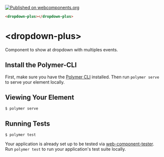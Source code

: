 [![Published on webcomponents.org](https://img.shields.io/badge/webcomponents.org-published-blue.svg)](https://www.webcomponents.org/element/miguelaranya/dropdown-plus)

<!--
```
<custom-element-demo>
  <template>
    <link rel="import" href="dropdown-plus.html">
    <next-code-block></next-code-block>
  </template>
</custom-element-demo>
```
-->
```html
<dropdown-plus></dropdown-plus>
```

# \<dropdown-plus\>

Component to show at dropdown with multiples events.

## Install the Polymer-CLI

First, make sure you have the [Polymer CLI](https://www.npmjs.com/package/polymer-cli) installed. Then run `polymer serve` to serve your element locally.

## Viewing Your Element

```
$ polymer serve
```

## Running Tests

```
$ polymer test
```

Your application is already set up to be tested via [web-component-tester](https://github.com/Polymer/web-component-tester). Run `polymer test` to run your application's test suite locally.
